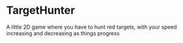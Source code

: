 # TargetHunter
A little 2D game where you have to hunt red targets, with your speed increasing and decreasing as things progress
